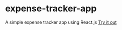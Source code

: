 # expense-tracker-app
 A simple expense tracker app using React.js
[Try it out](https://app.netlify.com/sites/splendorous-kataifi-566cbf/overview)
